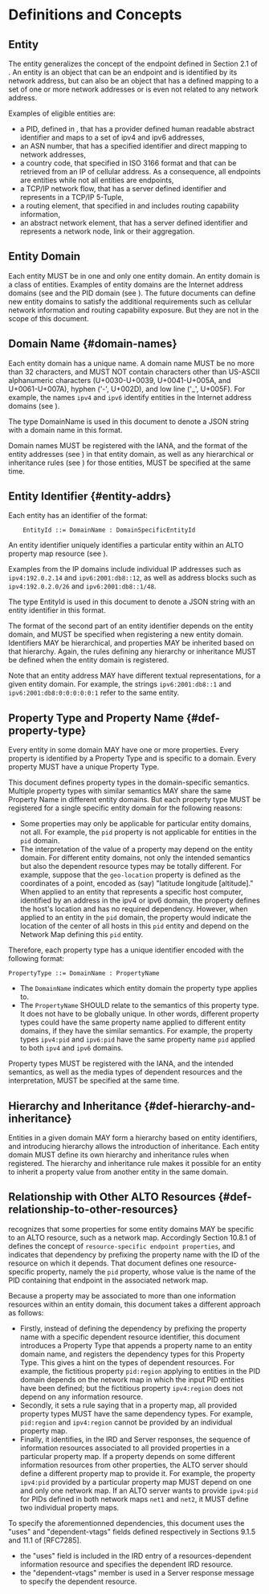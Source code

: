 # Definitions and Concepts

<!-- FIXME:
Please add some text on the concepts and their motivation before diving into
technical specifications. Even if the Introduction has some, the goal is to
explain to implementors when and why this extension is useful. See
suggestions in the text and attached txt file.
-->

## Entity

<!-- FIXME:
This section introduces a new concept and deserves more explanations before
diving in the technical "how to handle".
For instance:
- what kind of object other than an addressable ALTO endpoint is eligible to be
  an ALTO entity?
- an entity must be related to network address(es) e.g. entity such as PID, ASN
  nb, Country code have a defined mapping to IP or cellular addresses.
-->

The entity generalizes the concept of the endpoint defined in Section 2.1 of
[](#RFC7285). An entity is an object that can be an endpoint and is identified
by its network address, but can also be an object that has a defined mapping to
a set of one or more network addresses or is even not related to any network
address.

Examples of eligible entities are:

- a PID, defined in [](#RFC7285), that has a provider defined human readable
  abstract identifier and maps to a set of ipv4 and ipv6 addresses,
- an ASN number, that has a specified identifier and direct mapping to network
  addresses,
- a country code, that specified in ISO 3166 format and that can be retrieved
  from an IP of cellular address. As a consequence, all endpoints are entities
  while not all entities are endpoints,
- a TCP/IP network flow, that has a server defined identifier and represents in
  a TCP/IP 5-Tuple,
- a routing element, that specified in [](#RFC7921) and includes routing
  capability information,
- an abstract network element, that has a server defined identifier and
  represents a network node, link or their aggregation.

<!--
An entity is an object with a (possibly empty) set of properties.
It MAY or MAY NOT be related to a network address. There are a lot of examples
of entities, such as applications or end-hosts in a communication network, cells
in a wireless network, network flows, network functions, routing elements in a
routing system or even general network elements.
-->

<!-- TODO: Examples of entities -->

<!--
Each entity MUST be in one and only one domain, such as the IPv4 domain, the
IPv6 domain or PID domain (defined in this document), and has a unique identifier.
-->

## Entity Domain

Each entity MUST be in one and only one entity domain. An entity domain is a class
of entities. Examples of entity domains are the Internet address domains (see
[](#inet-addr-domain) and the PID domain (see [](#pid-domain)). The future
documents can define new entity domains to satisfy the additional requirements
such as cellular network information and routing capability exposure. But they
are not in the scope of this document.

<!-- This document will define the domains precisely below. -->
<!-- An additional example is the proposed domain of Abstract Network Elements
associated with topology and routing, as suggested by
[](#I-D.ietf-alto-path-vector). -->

## Domain Name {#domain-names}

Each entity domain has a unique name. A domain name MUST be no more than 32
characters, and MUST NOT contain characters other than US-ASCII alphanumeric
characters (U+0030-U+0039, U+0041-U+005A, and U+0061-U+007A), hyphen ('-',
U+002D), and low line ('\_', U+005F). For example, the names `ipv4` and `ipv6`
identify entities in the Internet address domains (see [](#inet-addr-domain)).

The type DomainName is used in this document to denote a JSON string with
a domain name in this format.

Domain names MUST be registered with the IANA, and the format of the entity
addresses (see [](#entity-addrs)) in that entity domain, as well as any
hierarchical or inheritance rules (see [](#def-hierarchy-and-inheritance)) for
those entities, MUST be specified at the same time.

## Entity Identifier {#entity-addrs}

<!-- FIXME: The entity identifier is not global unique. -->

Each entity has an identifier of the format:

<!-- TODO: Replace all entity address to entity identifier -->

``` text
    EntityId ::= DomainName : DomainSpecificEntityId
```

An entity identifier uniquely identifies a particular entity within an ALTO
property map resource (see [](#prop-map)).

Examples from the IP domains include individual IP addresses such as
`ipv4:192.0.2.14` and `ipv6:2001:db8::12`, as well as address blocks such as
`ipv4:192.0.2.0/26` and `ipv6:2001:db8::1/48`.

The type EntityId is used in this document to denote a JSON string with an
entity identifier in this format.

The format of the second part of an entity identifier depends on the entity
domain, and MUST be specified when registering a new entity domain. Identifiers
MAY be hierarchical, and properties MAY be inherited based on that hierarchy.
Again, the rules defining any hierarchy or inheritance MUST be defined when the
entity domain is registered.

Note that an entity address MAY have different textual representations, for
a given entity domain. For example, the strings `ipv6:2001:db8::1` and
`ipv6:2001:db8:0:0:0:0:0:1` refer to the same entity.

## Property Type and Property Name {#def-property-type}

<!-- FIXME: Section needs be reorganized to first motivate the attachment of
address to address domain before setting rules. -->

Every entity in some domain MAY have one or more properties. Every property
is identified by a Property Type and is specific to a domain. Every property
MUST have a unique Property Type.

<!-- OLD-0 -->
<!--
This document defines property types in the domain-specific semantics. This
design is to enforce that each property type MUST be registered for a single
specific entity domain. But multiple property types with the similar semantics
MAY share the same Property Name in different entity domains. This design
decision is adopted because of the following considerations:
-->

<!-- NEW-0 -->
This document defines property types in the domain-specific semantics. Multiple
property types with similar semantics MAY share the same Property Name in
different entity domains. But each property type MUST be registered for a single
specific entity domain for the following reasons:

- Some properties may only be applicable for particular entity domains, not
  all. For example, the `pid` property is not applicable for entities in the
  `pid` domain.
- The interpretation of the value of a property may depend on the entity domain.
  For different entity domains, not only the intended semantics but also the
  dependent resource types may be totally different. For example, suppose that
  the `geo-location` property is defined as the coordinates of a point, encoded
  as (say) "latitude longitude [altitude]." When applied to an entity that
  represents a specific host computer, identified by an address in the ipv4 or
  ipv6 domain, the property defines the host's location and has no required
  dependency. However, when applied to an entity in the `pid` domain, the
  property would indicate the location of the center of all hosts in this `pid`
  entity and depend on the Network Map defining this `pid` entity.

Therefore, each property type has a unique identifier encoded with the
following format:

``` text
PropertyType ::= DomainName : PropertyName
```

- The `DomainName` indicates which entity domain the property type applies
  to.
- The `PropertyName` SHOULD relate to the semantics of this property type. It
  does not have to be globally unique. In other words, different property types
  could have the same property name applied to different entity domains, if
  they have the similar semantics. For example, the property types `ipv4:pid`
  and `ipv6:pid` have the same property name `pid` applied to both `ipv4` and
  `ipv6` domains.

Property types MUST be registered with the IANA, and the intended semantics, as
well as the media types of dependent resources and the interpretation, MUST be
specified at the same time.

<!-- ## Property Name ## -->

<!-- FIXME: This is not correct. Because the ALTO entity domain is not a strict
superset of the ALTO address type. Revise it! -->

<!--
The space of entity property names associated with entities defined by this
document is a superset of the endpoint property names defined by [](#RFC7285).
Thus endpoint property names registered with the `ALTO Endpoint Property Type
Registry` MUST be defined in [](#IANAEndpointProp) of this document. The type
PropertyName denotes a JSON string with a property name in this format.
-->

<!-- FIXED: Change the single name space design to the domain-specific design -->

<!--
This document defines uniform property names specified in a single property
name space rather than being scoped by a specific entity domain, although some
properties may only be applicable for particular entity domains. This design
decision is to enforce a design so that similar properties are named similarly.
The interpretation of the value of a property, however, may depend on the
entity domain. (FIXME: This design decision will mess up the dependency
declaration.) For example, suppose that the `geo-location` property is defined
as the coordinates of a point, encoded as (say) "latitude longitude
[altitude]." When applied to an entity that represents a specific host
computer, such as an Internet address, the property defines the host's
location.  When applied to an entity that represents a set of computers, such
as a CIDR, the property would be the location of the center of that set.  If it
is necessary to represent the bounding box of a set of hosts, another property,
such as `geo-region`, should be defined.
-->

## Hierarchy and Inheritance {#def-hierarchy-and-inheritance}

Entities in a given domain MAY form a hierarchy based on entity identifiers, and
introducing hierarchy allows the introduction of inheritance. Each entity domain
MUST define its own hierarchy and inheritance rules when registered. The
hierarchy and inheritance rule makes it possible for an entity to inherit a
property value from another entity in the same domain.
<!--If and only
if the property of an entity is undefined, the hierarchy and inheritance rules
are applied. [YRY: Do we need this?] [Jensen: I think this feature is for reducing the response size.] -->

## Relationship with Other ALTO Resources {#def-relationship-to-other-resources}

<!-- FIXME: very hard to grab the new rationale, needs re-phrasing. Pls see in
text. For instance, some confusion between relation between prop name and
domain and prop value and resource. -->

[](#RFC7285) recognizes that some properties for some entity domains MAY be
specific to an ALTO resource, such as a network map. Accordingly Section 10.8.1
of [](#RFC7285) defines the concept of `resource-specific endpoint properties`,
and indicates that dependency by prefixing the property name with the ID of the
resource on which it depends. That document defines one resource-specific
property, namely the `pid` property, whose value is the name of the PID
containing that endpoint in the associated network map.

<!-- OLD-1 -->
<!--
This document takes a different approach. Instead of defining the dependency by
qualifying the property name, this document attaches the dependency to the
entity domains. Thus each resource-specific property of all entities in a
specific domain depends on the same resources; the properties of entities in
another domain may depend on another resource. For example, in a single property
map, the `pid` property of all entities in an Internet address domain MUST
depend on the same network map. Each property of all entities in the PID domain
MUST also depend on a network map; but different properties may depend on
different network maps.
-->

<!-- NEW-1 -->
Because a property may be associated to more than one information resources
within an entity domain, this document takes a different approach as follows:

- Firstly, instead of defining the dependency by prefixing the property name
  with a specific dependent resource identifier, this document introduces a
  Property Type that appends a property name to an entity domain name, and
  registers the dependency types for this Property Type. This gives a hint on
  the types of dependent resources. For example, the fictitious property
  `pid:region` applying to entities in the PID domain depends on the network map
  in which the input PID entities have been defined; but the fictitious property
  `ipv4:region` does not depend on any information resource.
- Secondly, it sets a rule saying that in a property map, all provided property
  types MUST have the same dependency types. For example, `pid:region` and
  `ipv4:region` cannot be provided by an individual property map.
- Finally, it identifies, in the IRD and Server responses, the sequence of
  information resources associated to all provided properties in a particular
  property map. If a property depends on some different information resources
  from other properties, the ALTO server should define a different property map
  to provide it. For example, the property `ipv4:pid` provided by a particular
  property map MUST depend on one and only one network map. If an ALTO server
  wants to provide `ipv4:pid` for PIDs defined in both network maps `net1` and
  `net2`, it MUST define two individual property maps.

<!--
This document takes a different approach. Instead of defining the dependency by
qualifying the property name, this document attaches the dependency to the
entity domains. Thus all properties of a specific entity domain depend on the
same resources (see below); the properties of another entity domain may depend on another
resource. For example, entities in the PID domain depend on a network map.
-->

<!-- OLD-2 -->
<!--
Specifically, this document uses the `uses` and `dependent-vtags` fields defined
in Sections 9.1.5 and 11.1 of [](#RFC7285), respectively, to specify the
preceding dependency: the `uses` field of an IRD entry providing entity domain
related resources (see Property Map and Filtered Property Map resources below)
specifies the dependent resources, and the `dependent-vtags` field specifies
dependency in message responses.
-->

<!-- NEW-2 -->
To specify the aforementionned dependencies, this document uses the "uses" and
"dependent-vtags" fields defined respectively in Sections 9.1.5 and 11.1 of
[RFC7285].

- the "uses" field is included in the IRD entry of a resources-dependent
  information resource and specifies the dependent IRD resource.
- the "dependent-vtags" member is used in a Server response message to specify
  the dependent resource.
